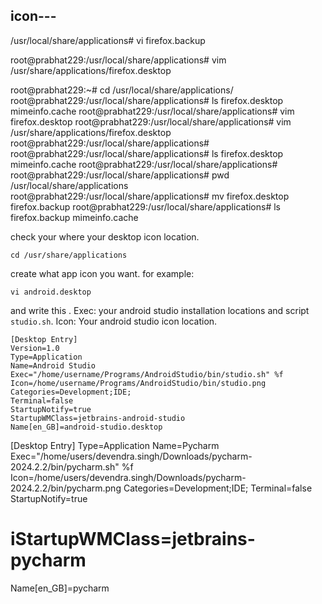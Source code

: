## icon---
 
/usr/local/share/applications# vi firefox.backup 


root@prabhat229:/usr/local/share/applications# vim /usr/share/applications/firefox.desktop 


root@prabhat229:~# cd /usr/local/share/applications/
root@prabhat229:/usr/local/share/applications# ls
firefox.desktop  mimeinfo.cache
root@prabhat229:/usr/local/share/applications# vim firefox.desktop 
root@prabhat229:/usr/local/share/applications# vim /usr/share/applications/firefox.desktop 
root@prabhat229:/usr/local/share/applications# 
root@prabhat229:/usr/local/share/applications# ls
firefox.desktop  mimeinfo.cache
root@prabhat229:/usr/local/share/applications# 
root@prabhat229:/usr/local/share/applications# pwd
/usr/local/share/applications
root@prabhat229:/usr/local/share/applications# mv firefox.desktop firefox.backup
root@prabhat229:/usr/local/share/applications# ls
firefox.backup  mimeinfo.cache


check your where your desktop icon location.
```
cd /usr/share/applications
```
create what app icon you want.
for example:
```
vi android.desktop
```
and write this .
Exec: your android studio installation locations and  script `studio.sh`.
Icon: Your android studio icon location.
```
[Desktop Entry]
Version=1.0
Type=Application
Name=Android Studio
Exec="/home/username/Programs/AndroidStudio/bin/studio.sh" %f
Icon=/home/username/Programs/AndroidStudio/bin/studio.png
Categories=Development;IDE;
Terminal=false
StartupNotify=true
StartupWMClass=jetbrains-android-studio
Name[en_GB]=android-studio.desktop
```




[Desktop Entry]
Type=Application
Name=Pycharm
Exec="/home/users/devendra.singh/Downloads/pycharm-2024.2.2/bin/pycharm.sh" %f
Icon=/home/users/devendra.singh/Downloads/pycharm-2024.2.2/bin/pycharm.png
Categories=Development;IDE;
Terminal=false
StartupNotify=true
# iStartupWMClass=jetbrains-pycharm
Name[en_GB]=pycharm
